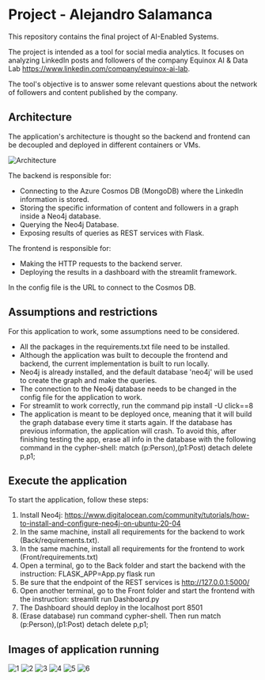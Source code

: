 # Project - Alejandro Salamanca

This repository contains the final project of AI-Enabled Systems.

The project is intended as a tool for social media analytics. It focuses on analyzing LinkedIn posts and followers of the company Equinox AI & Data Lab https://www.linkedin.com/company/equinox-ai-lab. 

The tool's objective is to answer some relevant questions about the network of followers and content published by the company.

## Architecture

The application's architecture is thought so the backend and frontend can be decoupled and deployed in different containers or VMs. 

![Architecture](Architecture.png "Architecture")

The backend is responsible for: 
- Connecting to the Azure Cosmos DB (MongoDB) where the LinkedIn information is stored.
- Storing the specific information of content and followers in a graph inside a Neo4j database.
- Querying the Neo4j Database.
- Exposing results of queries as REST services with Flask.


The frontend is responsible for:
- Making the HTTP requests to the backend server.
- Deploying the results in a dashboard with the streamlit framework.

In the config file is the URL to connect to the Cosmos DB.

## Assumptions and restrictions

For this application to work, some assumptions need to be considered.

- All the packages in the requirements.txt file need to be installed.
- Although the application was built to decouple the frontend and backend, the current implementation is built to run locally.
- Neo4j is already installed, and the default database 'neo4j' will be used to create the graph and make the queries.
- The connection to the Neo4j database needs to be changed in the config file for the application to work.
- For streamlit to work correctly, run the command pip install -U click==8
- The application is meant to be deployed once, meaning that it will build the graph database every time it starts again. If the database has previous information, the application will crash. To avoid this, after finishing testing the app, erase all info in the database with the following command in the cypher-shell: match (p:Person),(p1:Post) detach delete p,p1;

## Execute the application

To start the application, follow these steps:

1. Install Neo4j: https://www.digitalocean.com/community/tutorials/how-to-install-and-configure-neo4j-on-ubuntu-20-04
2. In the same machine, install all requirements for the backend to work (Back/requirements.txt).
3. In the same machine, install all requirements for the frontend to work (Front/requirements.txt)
4. Open a terminal, go to the Back folder and start the backend with the instruction: FLASK_APP=App.py flask run
5. Be sure that the endpoint of the REST services is http://127.0.0.1:5000/
6. Open another terminal, go to the Front folder and start the frontend with the instruction: streamlit run Dashboard.py
7. The Dashboard should deploy in the localhost port 8501
8. (Erase database) run command cypher-shell. Then run match (p:Person),(p1:Post) detach delete p,p1;


## Images of application running

![1](1.png "1")
![2](2.png "2")
![3](3.png "3")
![4](4.png "4")
![5](5.png "5")
![6](6.png "6")

